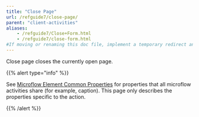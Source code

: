 ```yaml
---
title: "Close Page"
url: /refguide7/close-page/
parent: "client-activities"
aliases:
    - /refguide7/Close+Form.html
    - /refguide7/close-form.html
#If moving or renaming this doc file, implement a temporary redirect and let the respective team know they should update the URL in the product. See Mapping to Products for more details.
---
```


Close page closes the currently open page.

{{% alert type="info" %}}

See [Microflow Element Common Properties](/refguide/microflow-element-common-properties/) for properties that all microflow activities share (for example, caption). This page only describes the properties specific to the action.

{{% /alert %}}
